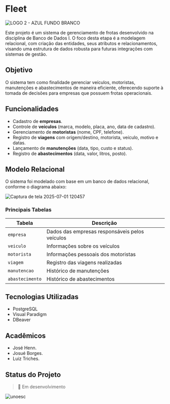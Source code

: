 # Fleet 

![LOGO 2 - AZUL FUNDO BRANCO](https://github.com/user-attachments/assets/42d9beaa-c63a-4d16-adb1-163f6a381a5b)


Este projeto é um sistema de gerenciamento de frotas desenvolvido na disciplina de Banco de Dados I. O foco desta etapa é a modelagem relacional, com criação das entidades, seus atributos e relacionamentos, visando uma estrutura de dados robusta para futuras integrações com sistemas de gestão.

## Objetivo

O sistema tem como finalidade gerenciar veículos, motoristas, manutenções e abastecimentos de maneira eficiente, oferecendo suporte à tomada de decisões para empresas que possuem frotas operacionais.

## Funcionalidades

- Cadastro de **empresas**.
- Controle de **veículos** (marca, modelo, placa, ano, data de cadastro).
- Gerenciamento de **motoristas** (nome, CPF, telefone).
- Registro de **viagens** com origem/destino, motorista, veículo, motivo e datas.
- Lançamento de **manutenções** (data, tipo, custo e status).
- Registro de **abastecimentos** (data, valor, litros, posto).

## Modelo Relacional

O sistema foi modelado com base em um banco de dados relacional, conforme o diagrama abaixo:

![Captura de tela 2025-07-01 120457](https://github.com/user-attachments/assets/f254294d-4f6a-4536-b5d2-67f60d303838)

### Principais Tabelas

| Tabela         | Descrição                                      |
|----------------|------------------------------------------------|
| `empresa`      | Dados das empresas responsáveis pelos veículos |
| `veiculo`      | Informações sobre os veículos                  |
| `motorista`    | Informações pessoais dos motoristas            |
| `viagem`       | Registro das viagens realizadas                |
| `manutencao`   | Histórico de manutenções                       |
| `abastecimento`| Histórico de abastecimentos                   |

## Tecnologias Utilizadas

- PostgreSQL
- Visual Paradigm
- DBeaver

## Acadêmicos

- José Henn.
- Josué Borges.
- Luiz Triches.

## Status do Projeto

> 🚧 Em desenvolvimento



![unoesc](https://github.com/user-attachments/assets/cd656d09-4c68-4c50-ab45-7eab4b3a9694)
